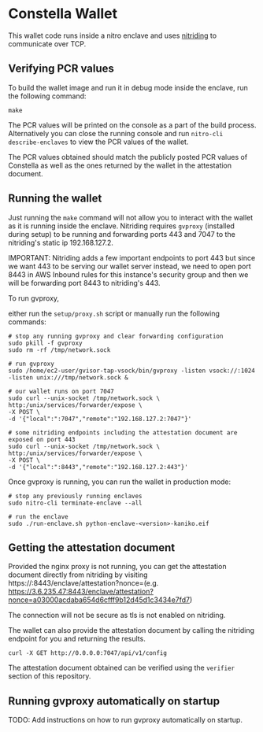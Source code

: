 # Constella Wallet

This wallet code runs inside a nitro enclave and uses [nitriding](https://github.com/brave/nitriding-daemon) to communicate over TCP. 

## Verifying PCR values

To build the wallet image and run it in debug mode inside the enclave, run the following command:

```
make 
```

The PCR values will be printed on the console as a part of the build process. Alternatively you can close the running console and run `nitro-cli describe-enclaves` to view the PCR values of the wallet.

The PCR values obtained should match the publicly posted PCR values of Constella as well as the ones returned by the wallet in the attestation document.

## Running the wallet

Just running the `make` command will not allow you to interact with the wallet as it is running inside the enclave.
Nitriding requires `gvproxy` (installed during setup) to be running and forwarding ports 443 and 7047 to the nitriding's static ip 192.168.127.2.

IMPORTANT: Nitriding adds a few important endpoints to port 443 but since we want 443 to be serving our wallet server instead, we need to open port 8443 in AWS Inbound rules for this instance's security group and then we will be forwarding port 8443 to nitriding's 443.

To run gvproxy,

either run the `setup/proxy.sh` script or manually run the following commands:

```
# stop any running gvproxy and clear forwarding configuration
sudo pkill -f gvproxy
sudo rm -rf /tmp/network.sock

# run gvproxy
sudo /home/ec2-user/gvisor-tap-vsock/bin/gvproxy -listen vsock://:1024 -listen unix:///tmp/network.sock &

# our wallet runs on port 7047
sudo curl --unix-socket /tmp/network.sock \
http:/unix/services/forwarder/expose \
-X POST \
-d '{"local":":7047","remote":"192.168.127.2:7047"}'

# some nitriding endpoints including the attestation document are exposed on port 443
sudo curl --unix-socket /tmp/network.sock \
http:/unix/services/forwarder/expose \
-X POST \
-d '{"local":":8443","remote":"192.168.127.2:443"}'
```

Once gvproxy is running, you can run the wallet in production mode:

```
# stop any previously running enclaves
sudo nitro-cli terminate-enclave --all

# run the enclave
sudo ./run-enclave.sh python-enclave-<version>-kaniko.eif
```

## Getting the attestation document

Provided the nginx proxy is not running, you can get the attestation document directly from nitriding by visiting 
https://<ec2-elastic-ip>:8443/enclave/attestation?nonce=<random-20-byte-nonce>(e.g. https://3.6.235.47:8443/enclave/attestation?nonce=a03000acdaba654d6cfff9b12d45d1c3434e7fd7)

The connection will not be secure as tls is not enabled on nitriding.

The wallet can also provide the attestation document by calling the nitriding endpoint for you and returning the results.

```
curl -X GET http://0.0.0.0:7047/api/v1/config
```

The attestation document obtained can be verified using the `verifier` section of this repository.

## Running gvproxy automatically on startup

TODO: Add instructions on how to run gvproxy automatically on startup.